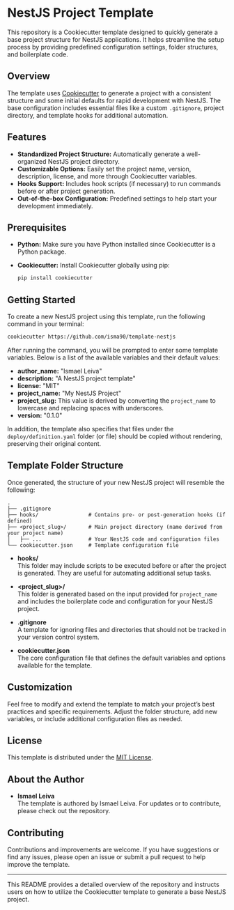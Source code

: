 # NestJS Project Template

This repository is a Cookiecutter template designed to quickly generate a base project structure for NestJS applications. It helps streamline the setup process by providing predefined configuration settings, folder structures, and boilerplate code.

## Overview

The template uses [Cookiecutter](https://cookiecutter.readthedocs.io/) to generate a project with a consistent structure and some initial defaults for rapid development with NestJS. The base configuration includes essential files like a custom `.gitignore`, project directory, and template hooks for additional automation.

## Features

- **Standardized Project Structure:** Automatically generate a well-organized NestJS project directory.
- **Customizable Options:** Easily set the project name, version, description, license, and more through Cookiecutter variables.
- **Hooks Support:** Includes hook scripts (if necessary) to run commands before or after project generation.
- **Out-of-the-box Configuration:** Predefined settings to help start your development immediately.

## Prerequisites

- **Python:** Make sure you have Python installed since Cookiecutter is a Python package.
- **Cookiecutter:** Install Cookiecutter globally using pip:

  ```bash
  pip install cookiecutter
  ```

## Getting Started

To create a new NestJS project using this template, run the following command in your terminal:

```bash
cookiecutter https://github.com/isma90/template-nestjs
```

After running the command, you will be prompted to enter some template variables. Below is a list of the available variables and their default values:

- **author_name:** "Ismael Leiva"
- **description:** "A NestJS project template"
- **license:** "MIT"
- **project_name:** "My NestJS Project"
- **project_slug:** This value is derived by converting the `project_name` to lowercase and replacing spaces with underscores.
- **version:** "0.1.0"

In addition, the template also specifies that files under the `deploy/definition.yaml` folder (or file) should be copied without rendering, preserving their original content.

## Template Folder Structure

Once generated, the structure of your new NestJS project will resemble the following:

```
.
├── .gitignore
├── hooks/                # Contains pre- or post-generation hooks (if defined)
├── <project_slug>/       # Main project directory (name derived from your project name)
│   ├── ...               # Your NestJS code and configuration files
└── cookiecutter.json     # Template configuration file
```

- **hooks/**  
  This folder may include scripts to be executed before or after the project is generated. They are useful for automating additional setup tasks.

- **<project_slug>/**  
  This folder is generated based on the input provided for `project_name` and includes the boilerplate code and configuration for your NestJS project.

- **.gitignore**  
  A template for ignoring files and directories that should not be tracked in your version control system.

- **cookiecutter.json**  
  The core configuration file that defines the default variables and options available for the template.

## Customization

Feel free to modify and extend the template to match your project’s best practices and specific requirements. Adjust the folder structure, add new variables, or include additional configuration files as needed.

## License

This template is distributed under the [MIT License](https://opensource.org/license/mit).

## About the Author

- **Ismael Leiva**  
  The template is authored by Ismael Leiva. For updates or to contribute, please check out the repository.

## Contributing

Contributions and improvements are welcome. If you have suggestions or find any issues, please open an issue or submit a pull request to help improve the template.

---

This README provides a detailed overview of the repository and instructs users on how to utilize the Cookiecutter template to generate a base NestJS project.